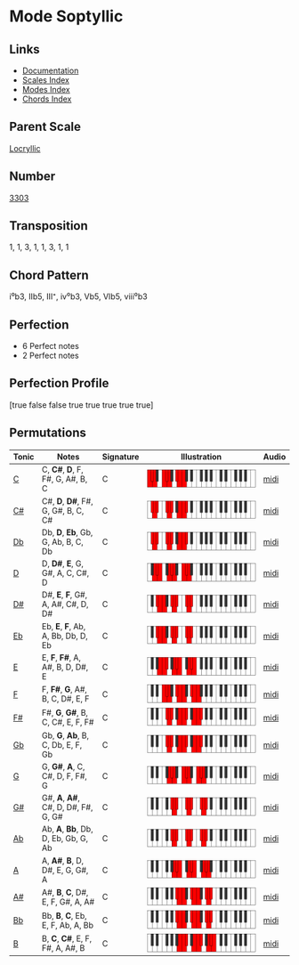 # Mode Soptyllic

## Links

- [Documentation](README.md)
- [Scales Index](Scales.md)
- [Modes Index](Modes.md)
- [Chords Index](Chords.md)

## Parent Scale

[Locryllic](ScaleLocryllic.md)

## Number

[3303](https://ianring.com/musictheory/scales/3303)

## Transposition

1, 1, 3, 1, 1, 3, 1, 1

## Chord Pattern

i⁰b3, IIb5, III⁺, iv⁰b3, Vb5, VIb5, viii⁰b3

## Perfection

- 6 Perfect notes
- 2 Perfect notes

## Perfection Profile

[true false false true true true true true]

## Permutations

| Tonic | Notes | Signature | Illustration | Audio |
|-------|-------|-----------|--------------|-------|
| [C](ModeCNaturalSoptyllic.md) | C, **C#**, **D**, F, F#, G, A#, B, C | C | ![CNaturalSoptyllic](ModeCNaturalSoptyllic.png) | [midi](https://github.com/edipermadi/music/blob/main/docs/ModeCNaturalSoptyllic.mid?raw=true) |
| [C#](ModeCSharpSoptyllic.md) | C#, **D**, **D#**, F#, G, G#, B, C, C# | C | ![CSharpSoptyllic](ModeCSharpSoptyllic.png) | [midi](https://github.com/edipermadi/music/blob/main/docs/ModeCSharpSoptyllic.mid?raw=true) |
| [Db](ModeDFlatSoptyllic.md) | Db, **D**, **Eb**, Gb, G, Ab, B, C, Db | C | ![DFlatSoptyllic](ModeDFlatSoptyllic.png) | [midi](https://github.com/edipermadi/music/blob/main/docs/ModeDFlatSoptyllic.mid?raw=true) |
| [D](ModeDNaturalSoptyllic.md) | D, **D#**, **E**, G, G#, A, C, C#, D | C | ![DNaturalSoptyllic](ModeDNaturalSoptyllic.png) | [midi](https://github.com/edipermadi/music/blob/main/docs/ModeDNaturalSoptyllic.mid?raw=true) |
| [D#](ModeDSharpSoptyllic.md) | D#, **E**, **F**, G#, A, A#, C#, D, D# | C | ![DSharpSoptyllic](ModeDSharpSoptyllic.png) | [midi](https://github.com/edipermadi/music/blob/main/docs/ModeDSharpSoptyllic.mid?raw=true) |
| [Eb](ModeEFlatSoptyllic.md) | Eb, **E**, **F**, Ab, A, Bb, Db, D, Eb | C | ![EFlatSoptyllic](ModeEFlatSoptyllic.png) | [midi](https://github.com/edipermadi/music/blob/main/docs/ModeEFlatSoptyllic.mid?raw=true) |
| [E](ModeENaturalSoptyllic.md) | E, **F**, **F#**, A, A#, B, D, D#, E | C | ![ENaturalSoptyllic](ModeENaturalSoptyllic.png) | [midi](https://github.com/edipermadi/music/blob/main/docs/ModeENaturalSoptyllic.mid?raw=true) |
| [F](ModeFNaturalSoptyllic.md) | F, **F#**, **G**, A#, B, C, D#, E, F | C | ![FNaturalSoptyllic](ModeFNaturalSoptyllic.png) | [midi](https://github.com/edipermadi/music/blob/main/docs/ModeFNaturalSoptyllic.mid?raw=true) |
| [F#](ModeFSharpSoptyllic.md) | F#, **G**, **G#**, B, C, C#, E, F, F# | C | ![FSharpSoptyllic](ModeFSharpSoptyllic.png) | [midi](https://github.com/edipermadi/music/blob/main/docs/ModeFSharpSoptyllic.mid?raw=true) |
| [Gb](ModeGFlatSoptyllic.md) | Gb, **G**, **Ab**, B, C, Db, E, F, Gb | C | ![GFlatSoptyllic](ModeGFlatSoptyllic.png) | [midi](https://github.com/edipermadi/music/blob/main/docs/ModeGFlatSoptyllic.mid?raw=true) |
| [G](ModeGNaturalSoptyllic.md) | G, **G#**, **A**, C, C#, D, F, F#, G | C | ![GNaturalSoptyllic](ModeGNaturalSoptyllic.png) | [midi](https://github.com/edipermadi/music/blob/main/docs/ModeGNaturalSoptyllic.mid?raw=true) |
| [G#](ModeGSharpSoptyllic.md) | G#, **A**, **A#**, C#, D, D#, F#, G, G# | C | ![GSharpSoptyllic](ModeGSharpSoptyllic.png) | [midi](https://github.com/edipermadi/music/blob/main/docs/ModeGSharpSoptyllic.mid?raw=true) |
| [Ab](ModeAFlatSoptyllic.md) | Ab, **A**, **Bb**, Db, D, Eb, Gb, G, Ab | C | ![AFlatSoptyllic](ModeAFlatSoptyllic.png) | [midi](https://github.com/edipermadi/music/blob/main/docs/ModeAFlatSoptyllic.mid?raw=true) |
| [A](ModeANaturalSoptyllic.md) | A, **A#**, **B**, D, D#, E, G, G#, A | C | ![ANaturalSoptyllic](ModeANaturalSoptyllic.png) | [midi](https://github.com/edipermadi/music/blob/main/docs/ModeANaturalSoptyllic.mid?raw=true) |
| [A#](ModeASharpSoptyllic.md) | A#, **B**, **C**, D#, E, F, G#, A, A# | C | ![ASharpSoptyllic](ModeASharpSoptyllic.png) | [midi](https://github.com/edipermadi/music/blob/main/docs/ModeASharpSoptyllic.mid?raw=true) |
| [Bb](ModeBFlatSoptyllic.md) | Bb, **B**, **C**, Eb, E, F, Ab, A, Bb | C | ![BFlatSoptyllic](ModeBFlatSoptyllic.png) | [midi](https://github.com/edipermadi/music/blob/main/docs/ModeBFlatSoptyllic.mid?raw=true) |
| [B](ModeBNaturalSoptyllic.md) | B, **C**, **C#**, E, F, F#, A, A#, B | C | ![BNaturalSoptyllic](ModeBNaturalSoptyllic.png) | [midi](https://github.com/edipermadi/music/blob/main/docs/ModeBNaturalSoptyllic.mid?raw=true) |
